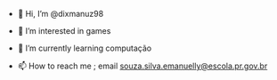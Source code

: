 - 👋 Hi, I’m @dixmanuz98
- 👀 I’m interested in games
- 🌱 I’m currently learning  computação

- 📫 How to reach me ; email  souza.silva.emanuelly@escola.pr.gov.br

<!---
dixmanuz98/dixmanuz98 is a ✨ special ✨ repository because its `README.md` (this file) appears on your GitHub profile.
You can click the Preview link to take a look at your changes.
--->

